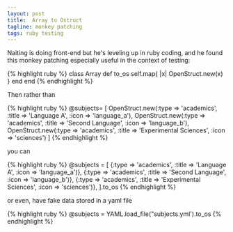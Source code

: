 ```yaml
---
layout: post
title:  Array to Ostruct
tagline: monkey patching
tags: ruby testing
---
```

Naiting is doing front-end but he's leveling up in ruby coding, and he found this monkey patching especially useful in the context of testing:

{% highlight ruby %}
    class Array
      def to_os
        self.map{ |x| OpenStruct.new(x) }
      end
    end
{% endhighlight %}

Then rather than

{% highlight ruby %}
    @subjects= [
      OpenStruct.new(:type => 'academics', :title => 'Language A', :icon => 'language_a'),
      OpenStruct.new(:type => 'academics', :title => 'Second Language', :icon => 'language_b'),
      OpenStruct.new(:type => 'academics', :title => 'Experimental Sciences', :icon => 'sciences')
    ]
{% endhighlight %}

you can

{% highlight ruby %}
    @subjects = [
      {:type => 'academics', :title => 'Language A', :icon => 'language_a')},
      {:type => 'academics', :title => 'Second Language', :icon => 'language_b')},
      {:type => 'academics', :title => 'Experimental Sciences', :icon => 'sciences')},
    ].to_os
{% endhighlight %}

or even, have fake data stored in a yaml file

{% highlight ruby %}
    @subjects = YAML.load_file("subjects.yml').to_os
{% endhighlight %}

